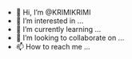 - 👋 Hi, I’m @KRIMIKRIMI
- 👀 I’m interested in ...
- 🌱 I’m currently learning ...
- 💞️ I’m looking to collaborate on ...
- 📫 How to reach me ...

<!---
KRIMIKRIMI/KRIMIKRIMI is a ✨ special ✨ repository because its `README.md` (this file) appears on your GitHub profile.
You can click the Preview link to take a look at your changes.
--->

